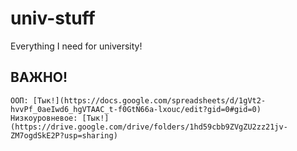 # univ-stuff
Everything I need for university!

## ВАЖНО!

    ООП: [Тык!](https://docs.google.com/spreadsheets/d/1gVt2-hvvPf_0aeIwd6_hgVTAAC_t-f0GtN66a-lxouc/edit?gid=0#gid=0)
    Низкоуровневое: [Тык!](https://drive.google.com/drive/folders/1hd59cbb9ZVgZU2zz21jv-ZM7ogdSkE2P?usp=sharing)

